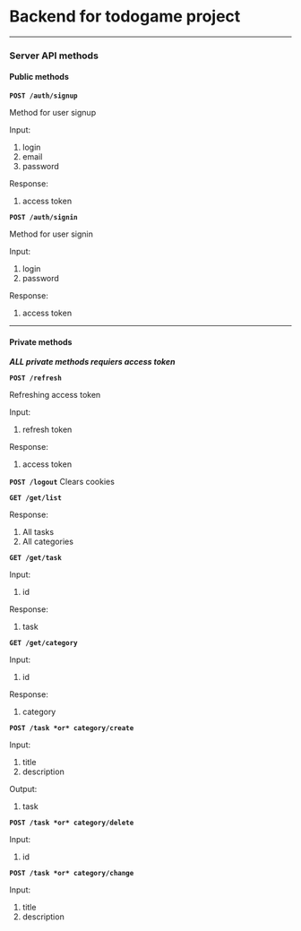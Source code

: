 # Backend for todogame project

---

### Server API methods

#### Public methods

**`POST /auth/signup`**

Method for user signup

Input: 
1. login
2. email
3. password

Response:
1. access token

**`POST /auth/signin`**

Method for user signin

Input: 
1. login
2. password

Response:
1. access token

---

#### Private methods
***ALL private methods requiers access token***


**`POST /refresh`**

Refreshing access token

Input:
1. refresh token

Response:
1. access token

**`POST /logout`**
Clears cookies

**`GET /get/list`**

Response:
1. All tasks
2. All categories

**`GET /get/task`**

Input:
1. id

Response:
1. task

**`GET /get/category`**

Input:
1. id

Response:
1. category

**`POST /task *or* category/create`**

Input:
1. title
2. description

Output:
1. task

**`POST /task *or* category/delete`**

Input:
1. id

**`POST /task *or* category/change`**

Input:
1. title
2. description

